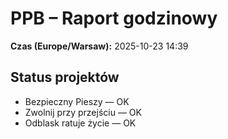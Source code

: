 # PPB – Raport godzinowy
**Czas (Europe/Warsaw):** 2025-10-23 14:39

## Status projektów
- Bezpieczny Pieszy — OK
- Zwolnij przy przejściu — OK
- Odblask ratuje życie — OK


